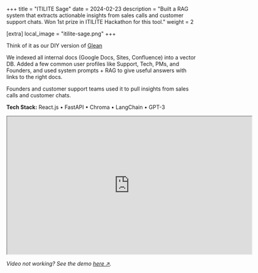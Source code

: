 +++
title = "ITILITE Sage"
date = 2024-02-23
description = "Built a RAG system that extracts actionable insights from sales calls and customer support chats. Won 1st prize in ITILITE Hackathon for this tool."
weight = 2

[extra]
local_image = "itilite-sage.png"
+++

Think of it as our DIY version of <a href="https://www.glean.com/" target="_blank">Glean</a>


We indexed all internal docs (Google Docs, Sites, Confluence) into a vector DB.
Added a few common user profiles like Support, Tech, PMs, and Founders, and used system prompts + RAG to give useful answers with links to the right docs.

Founders and customer support teams used it to pull insights from sales calls and customer chats.


**Tech Stack:** React.js • FastAPI • Chroma • LangChain • GPT-3


<iframe src="https://drive.google.com/file/d/1TkiRHlTzIGSzOKoIIoFJ01OUQr3yh95o/preview" 
        width="640" height="360" allow="autoplay"></iframe>


*Video not working? See the demo <a href="https://drive.google.com/file/d/1TkiRHlTzIGSzOKoIIoFJ01OUQr3yh95o/" target="_blank">here ↗</a>.*
